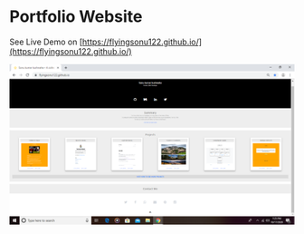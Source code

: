 # Portfolio Website

See Live Demo on [https://flyingsonu122.github.io/](https://flyingsonu122.github.io/)

![Screenshot](./images/My-Portfolio-Screenshot.png "Screenshot")
